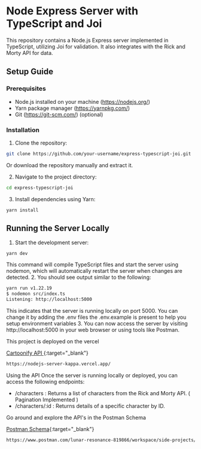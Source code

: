 # Node Express Server with TypeScript and Joi

This repository contains a Node.js Express server implemented in TypeScript, utilizing Joi for validation. It also integrates with the Rick and Morty API for data.

## Setup Guide

### Prerequisites

- Node.js installed on your machine (https://nodejs.org/)
- Yarn package manager (https://yarnpkg.com/)
- Git (https://git-scm.com/) (optional)

### Installation

1. Clone the repository:

``` bash
git clone https://github.com/your-username/express-typescript-joi.git
```

Or download the repository manually and extract it.

2. Navigate to the project directory:
``` bash
cd express-typescript-joi
```

3. Install dependencies using Yarn:
```
yarn install
```

## Running the Server Locally

1. Start the development server:
```
yarn dev
```

This command will compile TypeScript files and start the server using nodemon, which will automatically restart the server when changes are detected.
2. You should see output similar to the following:
```bash
yarn run v1.22.19
$ nodemon src/index.ts
Listening: http://localhost:5000
```

This indicates that the server is running locally on port 5000.
You can change it by adding the .env files the .env.example is present to help you setup environment variables
3. You can now access the server by visiting http://localhost:5000 in your web browser or using tools like Postman.

This project is deployed on the vercel

[Cartoonify API ](https://nodejs-server-kappa.vercel.app/){:target="_blank"}

```bash
https://nodejs-server-kappa.vercel.app/
```

Using the API
Once the server is running locally or deployed, you can access the following endpoints:

- /characters  : Returns a list of characters from the Rick and Morty API. ( Pagination Implemented )
- /characters/:id  : Returns details of a specific character by ID.

Go around and explore the API's in the Postman Schema

[Postman Schema](https://www.postman.com/lunar-resonance-819866/workspace/side-projects/request/24279670-f4ba7209-6d6d-42b2-9a4f-555fcc97d20b?tab=overview){:target="_blank"}

```bash
https://www.postman.com/lunar-resonance-819866/workspace/side-projects/request/24279670-f4ba7209-6d6d-42b2-9a4f-555fcc97d20b?tab=overview
```


